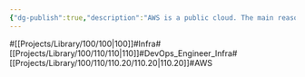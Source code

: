 ```yaml
---
{"dg-publish":true,"description":"AWS is a public cloud. The main reason for using the largest cloud is to have elastic resources. I can easily rent a 10,000 dollars server or a 100,000 dollars server by the hour. It's good for small businesses because it can support company-level scale and performance. However, as the scale grows and the network becomes more complex, using the cloud can become a poison. As always, it's important to use it in moderation.","permalink":"/projects/library/100/110/110-20/110-20/","dgPassFrontmatter":true,"noteIcon":"0","created":"2024-04-25T17:38:22.340+09:00","updated":"2024-04-25T17:53:33.113+09:00"}
---
```


#[[Projects/Library/100/100\|100]]#Infra#[[Projects/Library/100/110/110\|110]]#DevOps_Engineer_Infra#[[Projects/Library/100/110/110.20/110.20\|110.20]]#AWS